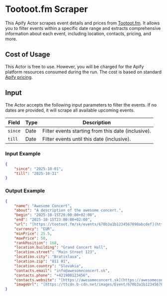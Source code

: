 # Tootoot.fm Scraper

This Apify Actor scrapes event details and prices from [Tootoot.fm](https://tootoot.fm/sk/). It allows you to filter events within a specific date range and extracts comprehensive information about each event, including location, contacts, pricing, and more.

## Cost of Usage

This Actor is free to use. However, you will be charged for the Apify platform resources consumed during the run. The cost is based on standard [Apify pricing](https://apify.com/pricing).

## Input

The Actor accepts the following input parameters to filter the events. If no dates are provided, it will scrape all available upcoming events.

| Field   | Type | Description                                        |
| ------- | ---- | -------------------------------------------------- |
| `since` | Date | Filter events starting from this date (inclusive). |
| `till`  | Date | Filter events until this date (inclusive).         |

### Input Example

```json
{
    "since": "2025-10-01",
    "till": "2025-10-31"
}
```

### Output Example

```json
{
    "name": "Awesome Concert",
    "about": "A description of the awesome concert.",
    "begin": "2025-10-15T20:00:00+02:00",
    "end": "2025-10-15T23:00:00+02:00",
    "url": "[https://tootoot.fm/sk/events/670b3a1b1234567890abcdef](https://tootoot.fm/sk/events/670b3a1b1234567890abcdef)",
    "currency": "EUR",
    "minPrice": 25.5,
    "maxPrice": 50,
    "rankPosition": 168,
    "location.building": "Grand Concert Hall",
    "location.street": "Main Street 123",
    "location.city": "Bratislava",
    "location.zip": "811 01",
    "location.country": "Slovakia",
    "contacts.email": "info@awesomeconcert.sk",
    "contacts.phone": "+421900123456",
    "contacts.website": "[https://awesomeconcert.sk](https://awesomeconcert.sk)",
    "imageUrl": "[https://ttcdn.b-cdn.net/images/Event/670b3a1b1234567890abcdef/ShareImage.jpg](https://ttcdn.b-cdn.net/images/Event/670b3a1b1234567890abcdef/ShareImage.jpg)"
}
```
